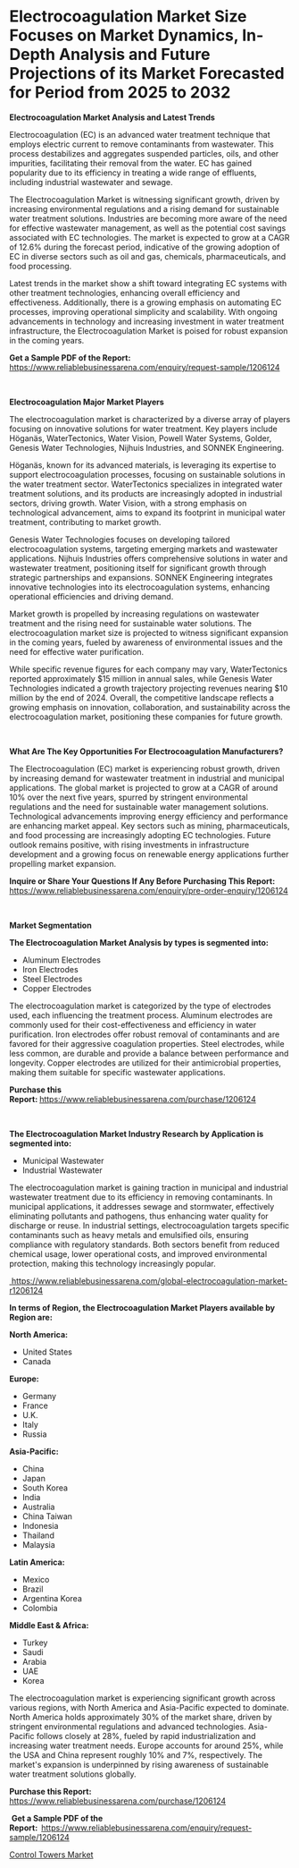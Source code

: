 <p><h1>Electrocoagulation Market Size Focuses on Market Dynamics, In-Depth Analysis and Future Projections of its Market Forecasted for Period from 2025 to 2032</h1></p><p><strong>Electrocoagulation Market Analysis and Latest Trends</strong></p>
<p><p>Electrocoagulation (EC) is an advanced water treatment technique that employs electric current to remove contaminants from wastewater. This process destabilizes and aggregates suspended particles, oils, and other impurities, facilitating their removal from the water. EC has gained popularity due to its efficiency in treating a wide range of effluents, including industrial wastewater and sewage.</p><p>The Electrocoagulation Market is witnessing significant growth, driven by increasing environmental regulations and a rising demand for sustainable water treatment solutions. Industries are becoming more aware of the need for effective wastewater management, as well as the potential cost savings associated with EC technologies. The market is expected to grow at a CAGR of 12.6% during the forecast period, indicative of the growing adoption of EC in diverse sectors such as oil and gas, chemicals, pharmaceuticals, and food processing.</p><p>Latest trends in the market show a shift toward integrating EC systems with other treatment technologies, enhancing overall efficiency and effectiveness. Additionally, there is a growing emphasis on automating EC processes, improving operational simplicity and scalability. With ongoing advancements in technology and increasing investment in water treatment infrastructure, the Electrocoagulation Market is poised for robust expansion in the coming years.</p></p>
<p><strong>Get a Sample PDF of the Report:&nbsp;</strong> <a href="https://www.reliablebusinessarena.com/enquiry/request-sample/1206124?utm_campaign=3173&utm_medium=2&utm_source=Github&utm_content=ia&utm_term=09032025&utm_id=electrocoagulation">https://www.reliablebusinessarena.com/enquiry/request-sample/1206124</a></p>
<p>&nbsp;</p>
<p><strong>Electrocoagulation Major Market Players</strong></p>
<p><p>The electrocoagulation market is characterized by a diverse array of players focusing on innovative solutions for water treatment. Key players include Höganäs, WaterTectonics, Water Vision, Powell Water Systems, Golder, Genesis Water Technologies, Nijhuis Industries, and SONNEK Engineering. </p><p>Höganäs, known for its advanced materials, is leveraging its expertise to support electrocoagulation processes, focusing on sustainable solutions in the water treatment sector. WaterTectonics specializes in integrated water treatment solutions, and its products are increasingly adopted in industrial sectors, driving growth. Water Vision, with a strong emphasis on technological advancement, aims to expand its footprint in municipal water treatment, contributing to market growth.</p><p>Genesis Water Technologies focuses on developing tailored electrocoagulation systems, targeting emerging markets and wastewater applications. Nijhuis Industries offers comprehensive solutions in water and wastewater treatment, positioning itself for significant growth through strategic partnerships and expansions. SONNEK Engineering integrates innovative technologies into its electrocoagulation systems, enhancing operational efficiencies and driving demand.</p><p>Market growth is propelled by increasing regulations on wastewater treatment and the rising need for sustainable water solutions. The electrocoagulation market size is projected to witness significant expansion in the coming years, fueled by awareness of environmental issues and the need for effective water purification.</p><p>While specific revenue figures for each company may vary, WaterTectonics reported approximately $15 million in annual sales, while Genesis Water Technologies indicated a growth trajectory projecting revenues nearing $10 million by the end of 2024. Overall, the competitive landscape reflects a growing emphasis on innovation, collaboration, and sustainability across the electrocoagulation market, positioning these companies for future growth.</p></p>
<p>&nbsp;</p>
<p><strong>What Are The Key Opportunities For Electrocoagulation Manufacturers?</strong></p>
<p><p>The Electrocoagulation (EC) market is experiencing robust growth, driven by increasing demand for wastewater treatment in industrial and municipal applications. The global market is projected to grow at a CAGR of around 10% over the next five years, spurred by stringent environmental regulations and the need for sustainable water management solutions. Technological advancements improving energy efficiency and performance are enhancing market appeal. Key sectors such as mining, pharmaceuticals, and food processing are increasingly adopting EC technologies. Future outlook remains positive, with rising investments in infrastructure development and a growing focus on renewable energy applications further propelling market expansion.</p></p>
<p><strong>Inquire or Share Your Questions If Any Before Purchasing This Report:</strong> <a href="https://www.reliablebusinessarena.com/enquiry/pre-order-enquiry/1206124?utm_campaign=3173&utm_medium=2&utm_source=Github&utm_content=ia&utm_term=09032025&utm_id=electrocoagulation">https://www.reliablebusinessarena.com/enquiry/pre-order-enquiry/1206124</a></p>
<p>&nbsp;</p>
<p><strong>Market Segmentation</strong></p>
<p><strong>The Electrocoagulation Market Analysis by types is segmented into:</strong></p>
<p><ul><li>Aluminum Electrodes</li><li>Iron Electrodes</li><li>Steel Electrodes</li><li>Copper Electrodes</li></ul></p>
<p><p>The electrocoagulation market is categorized by the type of electrodes used, each influencing the treatment process. Aluminum electrodes are commonly used for their cost-effectiveness and efficiency in water purification. Iron electrodes offer robust removal of contaminants and are favored for their aggressive coagulation properties. Steel electrodes, while less common, are durable and provide a balance between performance and longevity. Copper electrodes are utilized for their antimicrobial properties, making them suitable for specific wastewater applications.</p></p>
<p><strong>Purchase this Report:&nbsp;</strong><a href="https://www.reliablebusinessarena.com/purchase/1206124?utm_campaign=3173&utm_medium=2&utm_source=Github&utm_content=ia&utm_term=09032025&utm_id=electrocoagulation">https://www.reliablebusinessarena.com/purchase/1206124</a></p>
<p>&nbsp;</p>
<p><strong>The Electrocoagulation Market Industry Research by Application is segmented into:</strong></p>
<p><ul><li>Municipal Wastewater</li><li>Industrial Wastewater</li></ul></p>
<p><p>The electrocoagulation market is gaining traction in municipal and industrial wastewater treatment due to its efficiency in removing contaminants. In municipal applications, it addresses sewage and stormwater, effectively eliminating pollutants and pathogens, thus enhancing water quality for discharge or reuse. In industrial settings, electrocoagulation targets specific contaminants such as heavy metals and emulsified oils, ensuring compliance with regulatory standards. Both sectors benefit from reduced chemical usage, lower operational costs, and improved environmental protection, making this technology increasingly popular.</p></p>
<p><a href="https://www.reliablebusinessarena.com/global-electrocoagulation-market-r1206124?utm_campaign=3173&utm_medium=2&utm_source=Github&utm_content=ia&utm_term=09032025&utm_id=electrocoagulation">&nbsp;https://www.reliablebusinessarena.com/global-electrocoagulation-market-r1206124</a></p>
<p><strong>In terms of Region, the Electrocoagulation Market Players available by Region are:</strong></p>
<p>
    <p> <strong> North America: </strong>
        <ul>
            <li>United States</li>
            <li>Canada</li>
        </ul>
        </p> 
    <p> <strong> Europe: </strong>
        <ul>
            <li>Germany</li>
            <li>France</li>
            <li>U.K.</li>
            <li>Italy</li>
            <li>Russia</li>
        </ul>
        </p> 
    <p> <strong> Asia-Pacific: </strong>
        <ul>
            <li>China</li>
            <li>Japan</li>
            <li>South Korea</li>
            <li>India</li>
            <li>Australia</li>
            <li>China Taiwan</li>
            <li>Indonesia</li>
            <li>Thailand</li>
            <li>Malaysia</li>
        </ul>
        </p> 
    <p> <strong> Latin America: </strong>
        <ul>
            <li>Mexico</li>
            <li>Brazil</li>
            <li>Argentina Korea</li>
            <li>Colombia</li>
        </ul>
        </p> 
    <p> <strong> Middle East & Africa: </strong>
        <ul>
            <li>Turkey</li>
            <li>Saudi</li>
            <li>Arabia</li>
            <li>UAE</li>
            <li>Korea</li>
        </ul>
    </p>
    </p>
<p><p>The electrocoagulation market is experiencing significant growth across various regions, with North America and Asia-Pacific expected to dominate. North America holds approximately 30% of the market share, driven by stringent environmental regulations and advanced technologies. Asia-Pacific follows closely at 28%, fueled by rapid industrialization and increasing water treatment needs. Europe accounts for around 25%, while the USA and China represent roughly 10% and 7%, respectively. The market's expansion is underpinned by rising awareness of sustainable water treatment solutions globally.</p></p>
<p><strong>Purchase this Report: </strong><a href="https://www.reliablebusinessarena.com/purchase/1206124?utm_campaign=3173&utm_medium=2&utm_source=Github&utm_content=ia&utm_term=09032025&utm_id=electrocoagulation">https://www.reliablebusinessarena.com/purchase/1206124</a></p>
<p>&nbsp;<strong>Get a Sample PDF of the Report:&nbsp;&nbsp;</strong><a href="https://www.reliablebusinessarena.com/enquiry/request-sample/1206124?utm_campaign=3173&utm_medium=2&utm_source=Github&utm_content=ia&utm_term=09032025&utm_id=electrocoagulation">https://www.reliablebusinessarena.com/enquiry/request-sample/1206124</a></p>
<p><strong></strong></p>
<p><p><a href="https://github.com/geyangvayora/Market-Research-Report-List-1/blob/main/control-towers-market.md?utm_campaign=3173&utm_medium=2&utm_source=Github&utm_content=ia&utm_term=09032025&utm_id=electrocoagulation">Control Towers Market</a></p></p>